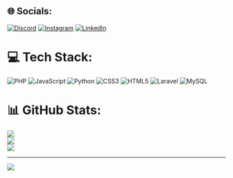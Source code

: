 
## 🌐 Socials:
[![Discord](https://img.shields.io/badge/Discord-%237289DA.svg?logo=discord&logoColor=white)](https://discord.gg/https://discord.gg/Jmfd9HbP7S) [![Instagram](https://img.shields.io/badge/Instagram-%23E4405F.svg?logo=Instagram&logoColor=white)](https://instagram.com/https://www.instagram.com/farbod.bg_) [![LinkedIn](https://img.shields.io/badge/LinkedIn-%230077B5.svg?logo=linkedin&logoColor=white)](https://linkedin.com/in/https://www.linkedin.com/in/farbod-bagheri-908831292) 

# 💻 Tech Stack:
![PHP](https://img.shields.io/badge/php-%23777BB4.svg?style=for-the-badge&logo=php&logoColor=white) ![JavaScript](https://img.shields.io/badge/javascript-%23323330.svg?style=for-the-badge&logo=javascript&logoColor=%23F7DF1E) ![Python](https://img.shields.io/badge/python-3670A0?style=for-the-badge&logo=python&logoColor=ffdd54) ![CSS3](https://img.shields.io/badge/css3-%231572B6.svg?style=for-the-badge&logo=css3&logoColor=white) ![HTML5](https://img.shields.io/badge/html5-%23E34F26.svg?style=for-the-badge&logo=html5&logoColor=white) ![Laravel](https://img.shields.io/badge/laravel-%23FF2D20.svg?style=for-the-badge&logo=laravel&logoColor=white) ![MySQL](https://img.shields.io/badge/mysql-%2300f.svg?style=for-the-badge&logo=mysql&logoColor=white)
# 📊 GitHub Stats:
![](https://github-readme-stats.vercel.app/api?username=Farbod-bug&theme=merko&hide_border=true&include_all_commits=true&count_private=false)<br/>
![](https://github-readme-streak-stats.herokuapp.com/?user=Farbod-bug&theme=merko&hide_border=true)<br/>
![](https://github-readme-stats.vercel.app/api/top-langs/?username=Farbod-bug&theme=merko&hide_border=true&include_all_commits=true&count_private=true&layout=compact)

---
[![](https://visitcount.itsvg.in/api?id=Farbod-bug&icon=0&color=0)](https://visitcount.itsvg.in)

<!-- Proudly created with GPRM ( https://gprm.itsvg.in ) -->
